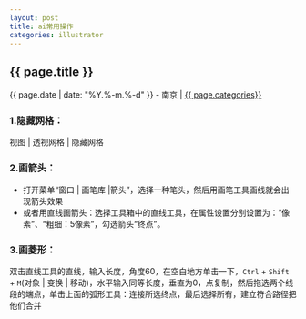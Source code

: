 ```yaml
---
layout: post
title: ai常用操作
categories: illustrator
---
```


## {{ page.title }}

{{ page.date | date: "%Y.%-m.%-d" }} - 南京 | <a href="/archive#{{ page.categories }}">{{ page.categories}}</a>

### 1.隐藏网格：  
视图 | 透视网格 | 隐藏网格

### 2.画箭头：    
* 打开菜单“窗口 | 画笔库 |箭头”，选择一种笔头，然后用画笔工具画线就会出现箭头效果
* 或者用直线画箭头：选择工具箱中的直线工具，在属性设置分别设置为：“像素”、“粗细：5像素”，勾选箭头“终点”。

### 3.画菱形：  
双击直线工具的直线，输入长度，角度60，在空白地方单击一下，`Ctrl` + `Shift` + `M`(对象 | 变换 | 移动)，水平输入同等长度，垂直为0，点复制，然后拖选两个线段的端点，单击上面的弧形工具：连接所选终点，最后选择所有，建立符合路径把他们合并
